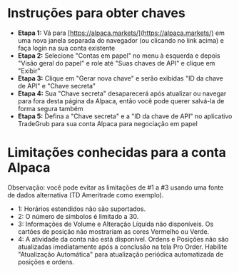 # **Instruções para obter chaves**
- **Etapa 1:** Vá para [https://alpaca.markets/](https://alpaca.markets/) em uma nova janela separada do navegador (ou clicando no link acima) e faça login na sua conta existente
- **Etapa 2:** Selecione "Contas em papel" no menu à esquerda e depois "Visão geral do papel" e role até "Suas chaves de API" e clique em "Exibir"
- **Etapa 3:** Clique em "Gerar nova chave" e serão exibidas "ID da chave de API" e "Chave secreta"
- **Etapa 4:** Sua "Chave secreta" desaparecerá após atualizar ou navegar para fora desta página da Alpaca, então você pode querer salvá-la de forma segura também
- **Etapa 5:** Defina a "Chave secreta" e a "ID da chave de API" no aplicativo TradeGrub para sua conta Alpaca para negociação em papel

# Limitações conhecidas para a conta Alpaca
Observação: você pode evitar as limitações de #1 a #3 usando uma fonte de dados alternativa (TD Ameritrade como exemplo).
- 1: Horários estendidos não são suportados.
- 2: O número de símbolos é limitado a 30.
- 3: Informações de Volume e Alteração Líquida não disponíveis. Os cartões de posição não mostrariam as cores Vermelho ou Verde.
- 4: A atividade da conta não está disponível. Ordens e Posições não são atualizadas imediatamente após a conclusão na tela Pro Order. Habilite "Atualização Automática" para atualização periódica automatizada de posições e ordens.

